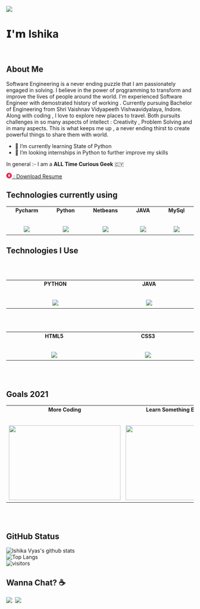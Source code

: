 
<p>
  <img src="https://media.giphy.com/media/xHEPtVlwQ4sJs07clI/giphy.gif" width="200px"></p>

# 𝗜'𝗺 Ishika  
<br>

## About Me
Software Engineering is a never ending puzzle that I am passionately engaged in solving. I believe in the power of prqgramming to transform and improve the lives of people around the world.
I'm experienced Software Engineer with demostrated history of working . Currently pursuing Bachelor of Engineering from Shri Vaishnav Vidyapeeth Vishwavidyalaya, Indore.
Along with coding , I love to explore new places to travel. Both pursuits challenges in so many aspects of intellect : Creativity , Problem Solving and in many aspects.
This is what keeps me up , a never ending thirst to create powerful things to share them with world.
<br>

- 🌱 I’m currently learning State of Python
- 🤝 I’m looking internships in Python to further improve my skills

In general :- I am a **ALL Time Curious Geek**  🇨🇾
<p><a href="https://drive.google.com/file/d/1qmqD4sT4_cO7Rtjf8Kk6CQAgZWmu2al8/view?usp=sharing"><img height="15px"  width="15px" src="https://github.com/shubhamchauda/shubhamchauda/blob/master/1486485559-118arrow-down-download-downloads-downloading-save_81191.png"> : Download Resume</a></p>

## Technologies currently using 
<table>
  <tbody>
    <tr valign="top">
      <td width="10%" align="center">
        <span><strong>Pycharm</strong></span><br><br><br>
        <img height="64px" src="https://seeklogo.com/images/P/pycharm-logo-51B1427388-seeklogo.com.png">
      </td>
      <td width="10%" align="center">
        <span><strong>Python</strong></span><br><br><br>
        <img height="64px" src="https://seeklogo.com/images/P/python-logo-C50EED1930-seeklogo.com.png">
      </td>
      <td width="10%" align="center">
        <span><strong>Netbeans</strong></span><br><br><br>
        <img height="64px" src="https://seeklogo.com/images/N/NetBeans-logo-C762AE6DB8-seeklogo.com.png">
      </td>
      <td width="10%" align="center">
        <span><strong>JAVA</strong></span><br><br><br>
        <img height="64px" src="https://seeklogo.com/images/J/java-logo-7833D1D21A-seeklogo.com.png">
      </td>
      <td width="10%" align="center">
        <span><strong>MySql</strong></span><br><br><br>
        <img height="64px" src="https://seeklogo.com/images/M/mysql-logo-B047FB7790-seeklogo.com.png">
      </td>
      
      

  </tbody>
</table>



## Technologies I Use
<br>
<br>

<table>
  <tbody>
    <tr valign="top">
      <td width="10%" align="center">
        <span><strong>PYTHON</strong></span><br><br><br>
        <img height="64px" src="https://cdn.svgporn.com/logos/python.svg">
      </td>
      <td width="10%" align="center">
        <span><strong>JAVA</strong></span><br><br><br>
        <img height="64px" src="https://cdn.svgporn.com/logos/java.svg">
      </td>
      </tbody>

</table>
<br>
<br>

<table>
  <tbody>
    <tr valign="top">
         <td width="10%" align="center">
        <span><strong>HTML5</strong></span><br><br><br>
        <img height="64px" src="https://cdn.svgporn.com/logos/html-5.svg">
      </td>  
      <td width="10%" align="center">
        <span><strong>CSS3</strong></span><br><br><br>
        <img height="64px" src="https://cdn.svgporn.com/logos/css-3.svg">
      </td>
      </tbody>
</table>
<br>
<br>

## Goals 2021

<table>
  <tbody>
    <tr valign="top">
      <td width="10%" align="center">
        <span><strong>More Coding</strong></span><br><br><br>
        <img height="200px" src="https://media.giphy.com/media/TilmLMmWrRYYHjLfub/giphy.gif" width="300px">
      </td>
      <td width="10%" align="center">
        <span><strong>Learn Something Everytime</strong></span><br><br><br>
        <img height="200px" src="https://media.giphy.com/media/1jVKrnScBhszwCYSdN/giphy.gif" width="300px">
      </td>
      <td width="10%" align="center">
        <span><strong>Establishment of  Networks</strong></span><br><br><br>
        <img height="200px" src="https://media.giphy.com/media/wjEwvAMkkoUmLOc722/giphy.gif" width="300px">
      </td>
      <td width="10%" align="center">
        <span><strong>Travel And Explore</strong></span><br><br><br>
        <img height="200px" src="https://media.giphy.com/media/l41YnKSInZIQxa2ly/giphy.gif" width="300px">
      </td>
      </tbody>
</table>

<br>
<br>
 
 ## GitHub Status

![Ishika Vyas's github stats](https://github-readme-stats.vercel.app/api?username=ishikavyas18&show_icons=true&theme=radical)
<br>
![Top Langs](https://github-readme-stats.vercel.app/api/top-langs/?username=ishikavyas18&show_icons=true&theme=radical)
<br>
![visitors](https://visitor-badge.glitch.me/badge?page_id=ishikavyas18.ishikavyas18)


## Wanna Chat? ☕

  <a href="https://www.linkedin.com/in/shubham-chauda-a2395a140/">
    <img align="left" width="24px" src="https://github.com/TheDudeThatCode/TheDudeThatCode/blob/master/Assets/Linkedin.svg" />
  </a>

  <a href="mailto:chaudashubham@gmail.com">
    <img align="left" width="26px" src="https://github.com/TheDudeThatCode/TheDudeThatCode/blob/master/Assets/Gmail.svg" />
  </a>
 
